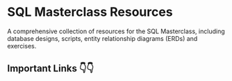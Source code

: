 # SQL Masterclass Resources
A comprehensive collection of resources for the SQL Masterclass, including database designs, scripts, entity relationship diagrams (ERDs) and exercises.

## Important Links 👇👇
